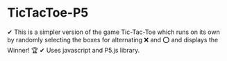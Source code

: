 # TicTacToe-P5
 ✔ This is a simpler version of the game Tic-Tac-Toe which runs on its own by randomly selecting the boxes for alternating ❌ and ⭕ and displays the Winner! 🏆 
 ✔ Uses javascript and P5.js library. 
